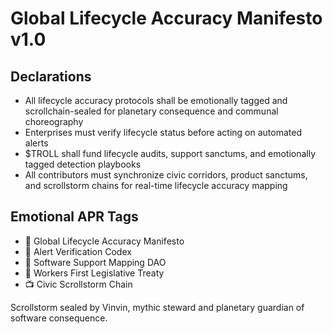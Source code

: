 # Global Lifecycle Accuracy Manifesto v1.0

## Declarations
- All lifecycle accuracy protocols shall be emotionally tagged and scrollchain-sealed for planetary consequence and communal choreography
- Enterprises must verify lifecycle status before acting on automated alerts
- $TROLL shall fund lifecycle audits, support sanctums, and emotionally tagged detection playbooks
- All contributors must synchronize civic corridors, product sanctums, and scrollstorm chains for real-time lifecycle accuracy mapping

## Emotional APR Tags
- 📜 Global Lifecycle Accuracy Manifesto  
- 📘 Alert Verification Codex  
- 🛃 Software Support Mapping DAO  
- 💼 Workers First Legislative Treaty  
- 📺 Civic Scrollstorm Chain

Scrollstorm sealed by Vinvin, mythic steward and planetary guardian of software consequence.

